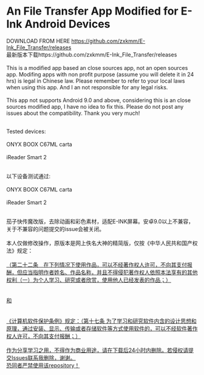 # An File Transfer App Modified for E-Ink Android Devices
DOWNLOAD FROM HERE https://github.com/zxkmm/E-Ink_File_Transfer/releases  
最新版本下载https://github.com/zxkmm/E-Ink_File_Transfer/releases  
<br>This is a modified app based an close sources app, not an open sources app. Modifing apps with non profit purpose (assume you will delete it in 24 hrs) is legal in Chinese law. Please remember to refer to your local laws when using this app. And I an not responsible for any legal risks.</br>
<br>This app not supports Android 9.0 and above, considering this is an close sources modified app, I have no idea to fix this. Please do not post any issues about the compatibility. Thank you very much!



<br>Tested devices:</br>
<br>ONYX BOOX C67ML carta</br>
<br>iReader Smart 2</br>

<br>以下设备测试通过:</br>
<br>ONYX BOOX C67ML carta</br>
<br>iReader Smart 2</br>

<br>茄子快传魔改版，去除动画和彩色素材，适配E-INK屏幕。安卓9.0以上不兼容，关于不兼容的问题提交的issue会被关闭。</br>
<br>本人仅做修改操作，原版本是网上佚名大神的精简版，仅按《中华人民共和国产权法》规定：</br>
<br><u>（第二十二条　在下列情况下使用作品，可以不经著作权人许可，不向其支付报酬，但应当指明作者姓名、作品名称，并且不得侵犯著作权人依照本法享有的其他权利（一）为个人学习、研究或者欣赏，使用他人已经发表的作品；）
<br> </br>
<br>和</br>
<br> </br>
  《计算机软件保护条例》规定：（第十七条   为了学习和研究软件内含的设计思想和原理，通过安装、显示、传输或者存储软件等方式使用软件的，可以不经软件著作权人许可，不向其支付报酬；）<u></br>
<br>作为分享学习之用，不得作为商业用途，请在下载后24小时内删除。若侵权请提交Issues联系我删除，谢谢。</br>
恐同者严禁使用该repository！
